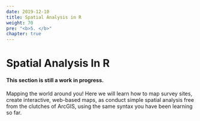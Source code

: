 ```yaml
---
date: 2019-12-10
title: Spatial Analysis in R
weight: 70
pre: "<b>5. </b>"
chapter: true
---
```

# Spatial Analysis In R  

#### This section is still a work in progress.  

Mapping the world around you!
Here we will learn how to map survey sites, create interactive, web-based maps, as conduct simple spatial analysis free from the clutches of ArcGIS, using the same syntax you have been learning so far.  